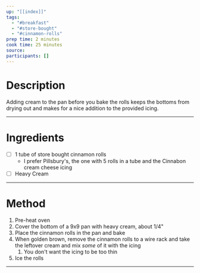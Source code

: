 ```yaml
---
up: "[[index]]"
tags:
  - "#breakfast"
  - "#store-bought"
  - "#cinnamon-rolls"
prep time: 2 minutes
cook time: 25 minutes
source: 
participants: []
---
```

# Description
Adding cream to the pan before you bake the rolls keeps the bottoms from drying out and makes for a nice addition to the provided icing.

---

# Ingredients
- [ ] 1 tube of store bought cinnamon rolls
	- I prefer Pillsbury's, the one with 5 rolls in a tube and the Cinnabon cream cheese icing
- [ ] Heavy Cream
---

# Method
1. Pre-heat oven
2. Cover the bottom of a 9x9 pan with heavy cream, about 1/4"
3. Place the cinnamon rolls in the pan and bake
4. When golden brown, remove the cinnamon rolls to a wire rack and take the leftover cream and mix *some* of it with the icing
	1. You don't want the icing to be too thin
5. Ice the rolls

---
